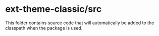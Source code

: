 # ext-theme-classic/src

This folder contains source code that will automatically be added to the classpath when
the package is used.
